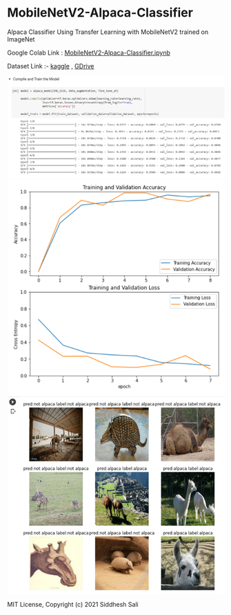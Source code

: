 # MobileNetV2-Alpaca-Classifier
Alpaca Classifier Using Transfer Learning with MobileNetV2 trained on ImageNet

Google Colab Link : [MobileNetV2-Alpaca-Classifier.ipynb](https://colab.research.google.com/drive/1zMYkQlFp7NauVwHR08K_FG9b3anv34Zd?usp=sharing)


Dataset Link :- [kaggle](https://www.kaggle.com/sid4sal/alpaca-dataset-small) , [GDrive](https://drive.google.com/drive/folders/1IQr-ETDfTasqU3-V7-bQPO3AHFa7iuJR?usp=sharing)

![](https://github.com/sid4sal/MobileNetV2-Alpaca-Classifier/blob/main/Images/train.png)
![](https://github.com/sid4sal/MobileNetV2-Alpaca-Classifier/blob/main/Images/accuracy-loss-plot.png)
![](https://github.com/sid4sal/MobileNetV2-Alpaca-Classifier/blob/main/Images/predictions.png)

MIT License,
Copyright (c) 2021 Siddhesh Sali
